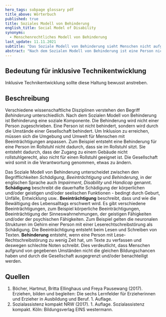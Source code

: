 ```yaml
---
hero_tags: subpage glossary pdf
title_above: Wörterbuch
published: true
title: Soziales Modell von Behinderung
english_title: Social Model of Disability
synonyms:
  - Menschenrechtliches Modell von Behinderung
last_update: 11.11.2021
subtitle: "Das Soziale Modell von Behinderung sieht Menschen nicht aufgrund ihrer körperlichen oder geistigen Einschränkungen als behindert an, sondern aufgrund von Barrieren in Gesellschaft und Umwelt."
abstract: "Nach dem Sozialen Modell von Behinderung ist eine Person nicht behindert, sondern die Umgebung behindert die Person. Zum Beispiel sind Treppen für einen Menschen im Rollstuhl behindernd. Die Lösung ist eine Rampe oder ein Aufzug, dann spielt es – um nach oben oder unten zu kommen – keine Rolle, ob jemand gehen kann oder nicht."
---
```


## Bedeutung für inklusive Technikentwicklung

Inklusive Technikentwicklung sollte diese Haltung bewusst anstreben.

## Beschreibung

Verschiedene wissenschaftliche Disziplinen verstehen den Begriff _Behinderung_ unterschiedlich. Nach dem Sozialen Modell von Behinderung ist Behinderung eine soziale Komponente. Die Behinderung wird nicht einer Person zugeschrieben. Eine Person ist nicht behindert, sondern wird durch die Umstände einer Gesellschaft behindert. Um Inklusion zu erreichen, müssen sich die Umgebung und Umwelt für Menschen mit Beeinträchtigungen anpassen. Zum Beispiel entsteht eine Behinderung für eine Person im Rollstuhl nicht dadurch, dass sie im Rollstuhl sitzt. Sie entsteht dadurch, dass der Zugang zu einem Gebäude nicht rollstuhlgerecht, also nicht für einen Rollstuhl geeignet ist. Die Gesellschaft wird somit in die Verantwortung genommen, etwas zu ändern. 

Das Soziale Modell von Behinderung unterscheidet zwischen den Begrifflichkeiten _Schädigung_, _Beeinträchtigung_ und _Behinderung_, in der englischen Sprache auch _Impairment_, _Disability_ und _Handicap_ genannt. 
**Schädigung** beschreibt die dauerhafte Schädigung der körperlichen und/oder geistigen und/oder seelischen Funktionen - bedingt durch Geburt, Unfälle, Entwicklung usw.. **Beeinträchtigung** beschreibt, dass und wie die Bewältigung des Lebensalltags erschwert wird. Es gibt verschiedene Beeinträchtigungen, zum Beispiel körperliche Beeinträchtigungen, Beeinträchtigung der Sinneswahrnehmungen, der geistigen Fähigkeiten und/oder der psychischen Fähigkeiten. Zum Beispiel gelten die neuronalen Strukturen im Gehirn einer Person mit einer Leserechtschreibstörung als Schädigung. Die Beeinträchtigung entsteht beim Lesen und Schreiben von Texten. **Behinderung** entsteht, wenn eine Person mit Lese-Rechtschreibstörung zu wenig Zeit hat, um Texte zu verfassen und deswegen schlechte Noten schreibt. Dies verdeutlicht, dass Menschen aufgrund von gegebenen Umständen nicht die gleichen Bildungschancen haben und durch die Gesellschaft ausgegrenzt und/oder benachteiligt werden.


## Quellen

1. Böcher, Hartmut, Britta Ellinghaus und Freya Pausewang (2017). Erziehen, bilden und begleiten: Die sechs Lernfelder für Erzieherinnen und Erzieher in Ausbildung und Beruf. 1. Auflage.
2. Sozialassistenz kompakt NRW (2017). 1. Auflage. Sozialassistenz kompakt. Köln: Bildungsverlag EINS westermann.
